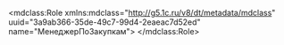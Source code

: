 <?xml version="1.0" encoding="UTF-8"?>
<mdclass:Role xmlns:mdclass="http://g5.1c.ru/v8/dt/metadata/mdclass" uuid="3a9ab366-35de-49c7-99d4-2eaeac7d52ed" name="МенеджерПоЗакупкам">
  <synonym key="ru" value="Менеджер по закупкам"/>
</mdclass:Role>
